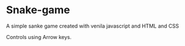 # Snake-game

A simple sanke game created with venila javascript and HTML and CSS

Controls using Arrow keys.
